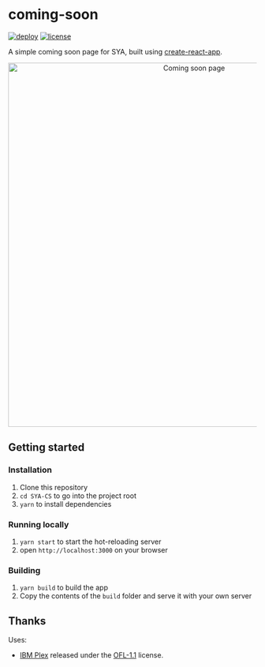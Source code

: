 coming-soon
======================
[![deploy](https://github.com/Friezer-85/SYA-CS/workflows/deploy/badge.svg)](https://github.com/arkn98/coming-soon/actions?query=workflow%3Adeploy)
[![license](https://img.shields.io/github/license/Friezer-85/SYA-CS)](LICENSE)

A simple coming soon page for SYA, built using [create-react-app](https://github.com/facebook/create-react-app).

<p align="center">
  <img src="./docs/scrot.png" alt="Coming soon page" width="738">
</p>

## Getting started

### Installation

1. Clone this repository
2. `cd SYA-CS` to go into the project root
3. `yarn` to install dependencies

### Running locally

1. `yarn start` to start the hot-reloading server
2. open `http://localhost:3000` on your browser

### Building

1. `yarn build` to build the app
2. Copy the contents of the `build` folder and serve it with your own server

## Thanks

Uses: 
 - [IBM Plex](https://github.com/IBM/plex) released under the [OFL-1.1](https://github.com/IBM/plex/blob/master/LICENSE.txt) license.

